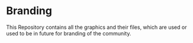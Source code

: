 # Branding
This Repository contains all the graphics and their files, which are used or used to be in future for branding of the community.
